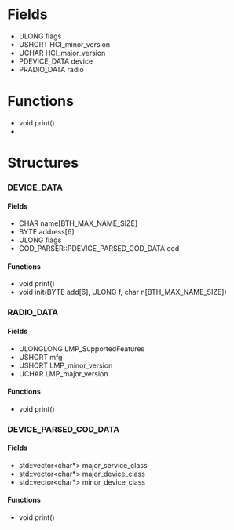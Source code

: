# Fields
* ULONG flags
* USHORT HCI_minor_version
* UCHAR HCI_major_version
* PDEVICE_DATA device
* PRADIO_DATA radio

# Functions
* void print()
* 
# Structures
### DEVICE_DATA
#### Fields
* CHAR name[BTH_MAX_NAME_SIZE]
* BYTE address[6]
* ULONG flags
* COD_PARSER::PDEVICE_PARSED_COD_DATA cod
#### Functions
* void print()
* void init(BYTE add[6], ULONG f, char n[BTH_MAX_NAME_SIZE])
### RADIO_DATA
#### Fields
* ULONGLONG LMP_SupportedFeatures
* USHORT mfg
* USHORT LMP_minor_version
* UCHAR LMP_major_version
#### Functions
* void print()
### DEVICE_PARSED_COD_DATA
#### Fields
* std::vector<char*> major_service_class
* std::vector<char*> major_device_class
* std::vector<char*> minor_device_class
#### Functions
* void print()